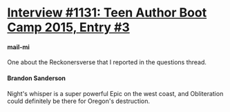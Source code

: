 # [Interview #1131: Teen Author Boot Camp 2015, Entry #3](https://www.theoryland.com/intvmain.php?i=1131#3)

#### mail-mi

One about the Reckonersverse that I reported in the questions thread.

#### Brandon Sanderson

Night's whisper is a super powerful Epic on the west coast, and Obliteration could definitely be there for Oregon's destruction.

